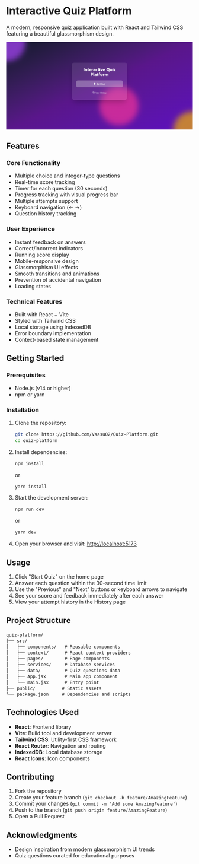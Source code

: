# Interactive Quiz Platform

A modern, responsive quiz application built with React and Tailwind CSS featuring a beautiful glassmorphism design.

![Quiz Platform Screenshot](./public/Screenshot.png)

## Features

### Core Functionality
- Multiple choice and integer-type questions
- Real-time score tracking
- Timer for each question (30 seconds)
- Progress tracking with visual progress bar
- Multiple attempts support
- Keyboard navigation (← →)
- Question history tracking

### User Experience
- Instant feedback on answers
- Correct/incorrect indicators
- Running score display
- Mobile-responsive design
- Glassmorphism UI effects
- Smooth transitions and animations
- Prevention of accidental navigation
- Loading states

### Technical Features
- Built with React + Vite
- Styled with Tailwind CSS
- Local storage using IndexedDB
- Error boundary implementation
- Context-based state management

## Getting Started

### Prerequisites
- Node.js (v14 or higher)
- npm or yarn

### Installation

1. Clone the repository:
   ```bash
   git clone https://github.com/Vaasu02/Quiz-Platform.git
   cd quiz-platform
   ```
2. Install dependencies:
   ```bash
   npm install
   ```
   or
   ```bash
   yarn install
   ```
3. Start the development server:
   ```bash
   npm run dev
   ```
   or
   ```bash
   yarn dev
   ```
4. Open your browser and visit: [http://localhost:5173](http://localhost:5173)

## Usage

1. Click "Start Quiz" on the home page
2. Answer each question within the 30-second time limit
3. Use the "Previous" and "Next" buttons or keyboard arrows to navigate
4. See your score and feedback immediately after each answer
5. View your attempt history in the History page

## Project Structure
```
quiz-platform/
├── src/
│   ├── components/   # Reusable components
│   ├── context/      # React context providers
│   ├── pages/        # Page components
│   ├── services/     # Database services
│   ├── data/         # Quiz questions data
│   ├── App.jsx       # Main app component
│   └── main.jsx      # Entry point
├── public/          # Static assets
└── package.json     # Dependencies and scripts
```

## Technologies Used

- **React**: Frontend library
- **Vite**: Build tool and development server
- **Tailwind CSS**: Utility-first CSS framework
- **React Router**: Navigation and routing
- **IndexedDB**: Local database storage
- **React Icons**: Icon components

## Contributing

1. Fork the repository
2. Create your feature branch (`git checkout -b feature/AmazingFeature`)
3. Commit your changes (`git commit -m 'Add some AmazingFeature'`)
4. Push to the branch (`git push origin feature/AmazingFeature`)
5. Open a Pull Request

## Acknowledgments

- Design inspiration from modern glassmorphism UI trends
- Quiz questions curated for educational purposes

